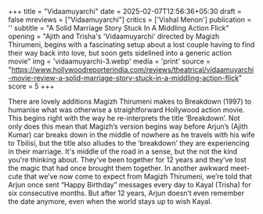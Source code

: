 +++
title = "Vidaamuyarchi"
date = 2025-02-07T12:56:36+05:30
draft = false
mreviews = ["Vidaamuyarchi"]
critics = ['Vishal Menon']
publication = ''
subtitle = "A Solid Marriage Story Stuck In A Middling Action Flick"
opening = "Ajith and Trisha's 'Vidaamuyarchi' directed by Magizh Thirumeni, begins with a fascinating setup about a lost couple having to find their way back into love, but soon gets sidelined into a generic action movie"
img = 'vidaamuyarchi-3.webp'
media = 'print'
source = "https://www.hollywoodreporterindia.com/reviews/theatrical/vidaamuyarchi-movie-review-a-solid-marriage-story-stuck-in-a-middling-action-flick"
score = 5
+++

There are lovely additions Magizh Thirumeni makes to Breakdown (1997) to humanise what was otherwise a straightforward Hollywood action movie. This begins right with the way he re-interprets the title ‘Breakdown’. Not only does this mean that Magizh’s version begins way before Arjun’s (Ajith Kumar) car breaks down in the middle of nowhere as he travels with his wife to Tbilisi, but the title also alludes to the ‘breakdown’ they are experiencing in their marriage. It's middle of the road in a sense, but the not the kind you're thinking about. They’ve been together for 12 years and they’ve lost the magic that had once brought them together. In another awkward meet-cute that we’ve now come to expect from Magizh Thirumeni, we’re told that Arjun once sent “Happy Birthday” messages every day to Kayal (Trisha) for six consecutive months. But after 12 years, Arjun doesn’t even remember the date anymore, even when the world stays up to wish Kayal.

